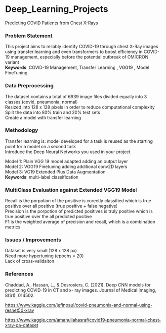 # Deep_Learning_Projects
Predicting COVID Patients from Chest X-Rays  
### Problem Statement  
This project aims to reliably identify COVID-19 through chest X-Ray images using transfer learning and even transformers to boost efficiency in COVID-19 management, especially before the potential outbreak of OMICRON variant  
**Keywords**: COVID-19 Management, Transfer Learning , VGG19 , Model FineTuning  
### Data Preprocessing  
The dataset contains a total of 6939 image files divided equally into 3 classes (covid, pneumonia, normal)  
Resized into 128 x 128 pixels in order to reduce computational complexity  
Split the data into 80% train and 20% test sets   
Create a model with transfer learning  
### Methodology  
Transfer learning is: model developed for a task is reused as the starting point for a model on a second task  
Introduce the Deep Neural Networks you used in your project  

Model 1: Plain VGG 19 model adapted adding an output layer  
Model 2: VGG19 Finetuning adding additional conv2D layers  
Model 3: VG19 Extended Plus Data Augmentation  
**Keywords**: multi-label classification  

### MultiClass Evaluation against Extended VGG19 Model  
Recall is the porpotion of the positive is corectly classified which is true positive over all positive (true positive + false negative)  
Precision is the porpotion of predicted positives is truly positive which is true positive over the all predicted positive  
F1 is the weighted average of precision and recall, which is a combination metrics  

### Issues / Improvements  
Dataset is very small (128 x 128 px)  
Need more hypertuning (epochs = 20)  
Lack of cross-validaiton  
### References  
Chaddad, A., Hassan, L., & Desrosiers, C. (2021). Deep CNN models for predicting COVID-19 in CT and x- ray images. Journal of Medical Imaging, 8(S1), 014502. ​

https://www.kaggle.com/jefinpaul/covid-pneumonia-and-normal-using-resnet50-xray​

https://www.kaggle.com/amanullahasraf/covid19-pneumonia-normal-chest-xray-pa-dataset​
